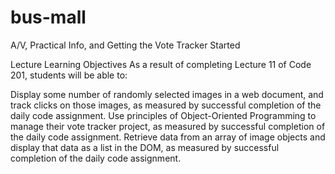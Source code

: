 # bus-mall

A/V, Practical Info, and Getting the Vote Tracker Started

Lecture
Learning Objectives
As a result of completing Lecture 11 of Code 201, students will be able to:

Display some number of randomly selected images in a web document, and track clicks on those images, as measured by successful completion of the daily code assignment.
Use principles of Object-Oriented Programming to manage their vote tracker project, as measured by successful completion of the daily code assignment.
Retrieve data from an array of image objects and display that data as a list in the DOM, as measured by successful completion of the daily code assignment.